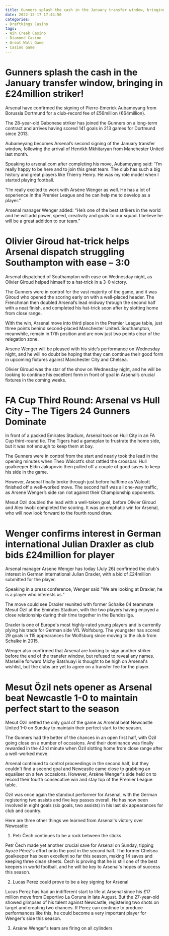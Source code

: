 ```yaml
---
title: Gunners splash the cash in the January transfer window, bringing in £24million striker!
date: 2022-12-17 17:44:56
categories:
- Draftkings Casino
tags:
- Win Creek Casino
- Diamond Casino
- Great Wall Game
- Casino Game
---
```



#  Gunners splash the cash in the January transfer window, bringing in £24million striker!

Arsenal have confirmed the signing of Pierre-Emerick Aubameyang from Borussia Dortmund for a club-record fee of £56million (€64million).

The 28-year-old Gabonese striker has joined the Gunners on a long-term contract and arrives having scored 141 goals in 213 games for Dortmund since 2013.

Aubameyang becomes Arsenal’s second signing of the January transfer window, following the arrival of Henrikh Mkhitaryan from Manchester United last month.

Speaking to arsenal.com after completing his move, Aubameyang said: “I’m really happy to be here and to join this great team. The club has such a big history and great players like Thierry Henry. He was my role model when I started playing football.

“I’m really excited to work with Arsène Wenger as well. He has a lot of experience in the Premier League and he can help me to develop as a player.”

Arsenal manager Wenger added: “He’s one of the best strikers in the world and he will add power, speed, creativity and goals to our squad. I believe he will be a great addition to our team.”

#  Olivier Giroud hat-trick helps Arsenal dispatch struggling Southampton with ease – 3:0

Arsenal dispatched of Southampton with ease on Wednesday night, as Olivier Giroud helped himself to a hat-trick in a 3-0 victory.

The Gunners were in control for the vast majority of the game, and it was Giroud who opened the scoring early on with a well-placed header. The Frenchman then doubled Arsenal’s lead midway through the second half with a neat finish, and completed his hat-trick soon after by slotting home from close range.

With the win, Arsenal move into third place in the Premier League table, just three points behind second-placed Manchester United. Southampton, meanwhile, remain in 17th position and are now just two points clear of the relegation zone.

 Arsene Wenger will be pleased with his side’s performance on Wednesday night, and he will no doubt be hoping that they can continue their good form in upcoming fixtures against Manchester City and Chelsea.

Olivier Giroud was the star of the show on Wednesday night, and he will be looking to continue his excellent form in front of goal in Arsenal’s crucial fixtures in the coming weeks.

#  FA Cup Third Round: Arsenal vs Hull City – The Tigers 24 Gunners Dominate

In front of a packed Emirates Stadium, Arsenal took on Hull City in an FA Cup third-round tie. The Tigers had a gameplan to frustrate the home side, but it was not enough to keep them at bay.

The Gunners were in control from the start and nearly took the lead in the opening minutes when Theo Walcott’s shot rattled the crossbar. Hull goalkeeper Eldin Jakupovic then pulled off a couple of good saves to keep his side in the game.

However, Arsenal finally broke through just before halftime as Walcott finished off a well-worked move. The second half was all one-way traffic, as Arsene Wenger’s side ran riot against their Championship opponents.

Mesut Ozil doubled the lead with a well-taken goal, before Olivier Giroud and Alex Iwobi completed the scoring. It was an emphatic win for Arsenal, who will now look forward to the fourth round draw.

#  Wenger confirms interest in German international Julian Draxler as club bids £24million for player

Arsenal manager Arsene Wenger has today (July 26) confirmed the club's interest in German international Julian Draxler, with a bid of £24million submitted for the player.

Speaking in a press conference, Wenger said "We are looking at Draxler, he is a player who interests us."

The move could see Draxler reunited with former Schalke 04 teammate Mesut Özil at the Emirates Stadium, with the two players having enjoyed a close relationship during their time together in the Bundesliga.

Draxler is one of Europe's most highly-rated young players and is currently plying his trade for German side VfL Wolfsburg. The youngster has scored 29 goals in 115 appearances for Wolfsburg since moving to the club from Schalke in 2015.

Wenger also confirmed that Arsenal are looking to sign another striker before the end of the transfer window, but refused to reveal any names. Marseille forward Michy Batshuayi is thought to be high on Arsenal's wishlist, but the clubs are yet to agree on a transfer fee for the player.

#  Mesut Özil nets opener as Arsenal beat Newcastle 1-0 to maintain perfect start to the season

Mesut Özil netted the only goal of the game as Arsenal beat Newcastle United 1-0 on Sunday to maintain their perfect start to the season.

The Gunners had the better of the chances in an open first half, with Özil going close on a number of occasions. And their dominance was finally rewarded in the 43rd minute when Özil slotting home from close range after a well-worked move.

Arsenal continued to control proceedings in the second half, but they couldn't find a second goal and Newcastle came close to grabbing an equaliser on a few occasions. However, Arsène Wenger's side held on to record their fourth consecutive win and stay top of the Premier League table.

Özil was once again the standout performer for Arsenal, with the German registering two assists and five key passes overall. He has now been involved in eight goals (six goals, two assists) in his last six appearances for club and country.

Here are three other things we learned from Arsenal's victory over Newcastle:

1) Petr Čech continues to be a rock between the sticks

Petr Čech made yet another crucial save for Arsenal on Sunday, tipping Ayoze Pérez's effort onto the post in the second half. The former Chelsea goalkeeper has been excellent so far this season, making 14 saves and keeping three clean sheets. Čech is proving that he is still one of the best keepers in world football, and he will be key to Arsenal's hopes of success this season.

2) Lucas Perez could prove to be a key signing for Arsenal

Lucas Perez has had an indifferent start to life at Arsenal since his £17 million move from Deportivo La Coruna in late August. But the 27-year-old showed glimpses of his talent against Newcastle, registering two shots on target and creating two chances. If Perez can continue to produce performances like this, he could become a very important player for Wenger's side this season.

3) Arsène Wenger's team are firing on all cylinders